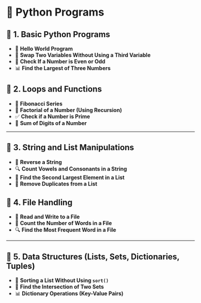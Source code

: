 # 📌 Python Programs 

## 🔹 **1. Basic Python Programs**
- 🚀 **Hello World Program**
- 🔄 **Swap Two Variables Without Using a Third Variable**
- 🔢 **Check If a Number is Even or Odd**
- 📊 **Find the Largest of Three Numbers**




## 🔹 **2. Loops and Functions**
- 🔢 **Fibonacci Series**
- 🎯 **Factorial of a Number (Using Recursion)**
- ✅ **Check if a Number is Prime**
- 🔢 **Sum of Digits of a Number**



---

## 🔹 **3. String and List Manipulations**
- 🔄 **Reverse a String**
- 🔍 **Count Vowels and Consonants in a String**
- 🔢 **Find the Second Largest Element in a List**
- 🚀 **Remove Duplicates from a List**



## 🔹 **4. File Handling**
- 📄 **Read and Write to a File**
- 📝 **Count the Number of Words in a File**
- 🔍 **Find the Most Frequent Word in a File**




---

## 🔹 **5. Data Structures (Lists, Sets, Dictionaries, Tuples)**
- 📌 **Sorting a List Without Using `sort()`**
- 🔄 **Find the Intersection of Two Sets**
- 📊 **Dictionary Operations (Key-Value Pairs)**
